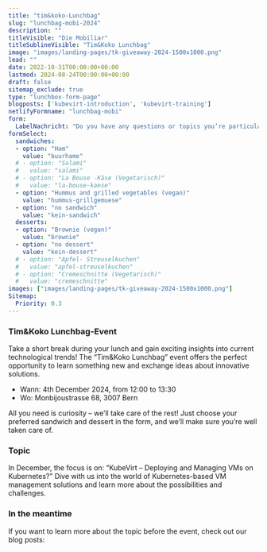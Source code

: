 ```yaml
---
title: "tim&koko-Lunchbag"
slug: "lunchbag-mobi-2024"
description: ""
titleVisible: "Die Mobiliar"
titleSublineVisible: "Tim&Koko Lunchbag"
image: "images/landing-pages/tk-giveaway-2024-1500x1000.png"
lead: ""
date: 2022-10-31T00:00:00+00:00
lastmod: 2024-08-24T00:00:00+00:00
draft: false
sitemap_exclude: true
type: "lunchbox-form-page"
blogposts: ['kubevirt-introduction', 'kubevirt-training']
netlifyFormname: "lunchbag-mobi"
form:
  LabelNachricht: "Do you have any questions or topics you’re particularly interested about?"
formSelect:
  sandwiches:
  - option: "Ham"
    value: "buurhame"
  # - option: "Salami"
  #   value: "salami"
  # - option: "La Bouse -Käse (Vegetarisch)"
  #   value: "la-bouse-kaese"
  - option: "Hummus and grilled vegetables (vegan)"
    value: "hummus-grillgemuese"
  - option: "no sandwich"
    value: "kein-sandwich"
  desserts:
  - option: "Brownie (vegan)"
    value: "brownie"
  - option: "no dessert"
    value: "kein-dessert"
  # - option: "Apfel- Streuselkuchen"
  #   value: "apfel-streuselkuchen"
  # - option: "Cremeschnitte (Vegetarisch)"
  #   value: "cremeschnitte"
images: ["images/landing-pages/tk-giveaway-2024-1500x1000.png"]
Sitemap:
  Priority: 0.3
---
```



### Tim&Koko Lunchbag-Event

Take a short break during your lunch and gain exciting insights into current technological trends! The “Tim&Koko Lunchbag” event offers the perfect opportunity to learn something new and exchange ideas about innovative solutions.

* Wann: 4th December 2024, from 12:00 to 13:30
* Wo: Monbijoustrasse 68, 3007 Bern

All you need is curiosity – we’ll take care of the rest! Just choose your preferred sandwich and dessert in the form, and we’ll make sure you’re well taken care of.

### Topic

In December, the focus is on: “KubeVirt – Deploying and Managing VMs on Kubernetes?” Dive with us into the world of Kubernetes-based VM management solutions and learn more about the possibilities and challenges.

### In the meantime

If you want to learn more about the topic before the event, check out our blog posts:
